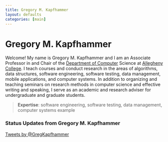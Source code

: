 ```yaml
---
title: Gregory M. Kapfhammer 
layout: defaults
categories: [main]
---
```


# Gregory M. Kapfhammer

Welcome! My name is Gregory M. Kapfhammer and I am an Associate Professor in and Chair of the [Department of
Computer](http://www.cs.allegheny.edu) Science at [Allegheny College](http://www.allegheny.edu). I teach courses and
conduct research in the areas of algorithms, data structures, software engineering, software testing, data management,
mobile applications, and computer systems.  In addition to organizing and teaching seminars on research methods in
computer science and effective writing and speaking, I serve as an academic and research adviser for undergraduate and
graduate students.  

> <b>Expertise</b>: software engineering, software testing, data management, computer systems example

### Status Updates from Gregory M. Kapfhammer
<a class="twitter-timeline" 
data-dnt="true"
width="500" height="300"
href="https://twitter.com/GregKapfhammer"
data-chrome="transparent noscrollbar noheader"
data-link-color="#df8700"
data-widget-id="442334111105961984">Tweets by @GregKapfhammer</a>
<script>!function(d,s,id){var
    js,fjs=d.getElementsByTagName(s)[0],p=/^http:/.test(d.location)?'http':'https';if(!d.getElementById(id)){js=d.createElement(s);js.id=id;js.src=p+"://platform.twitter.com/widgets.js";fjs.parentNode.insertBefore(js,fjs);}}(document,"script","twitter-wjs");
</script>

